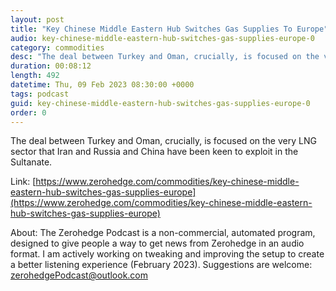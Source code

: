 ```yaml
---
layout: post
title: "Key Chinese Middle Eastern Hub Switches Gas Supplies To Europe"
audio: key-chinese-middle-eastern-hub-switches-gas-supplies-europe-0
category: commodities
desc: "The deal between Turkey and Oman, crucially, is focused on the very LNG sector that Iran and Russia and China have been keen to exploit in the Sultanate."
duration: 00:08:12
length: 492
datetime: Thu, 09 Feb 2023 08:30:00 +0000
tags: podcast
guid: key-chinese-middle-eastern-hub-switches-gas-supplies-europe-0
order: 0
---
```

The deal between Turkey and Oman, crucially, is focused on the very LNG sector that Iran and Russia and China have been keen to exploit in the Sultanate.

Link: [https://www.zerohedge.com/commodities/key-chinese-middle-eastern-hub-switches-gas-supplies-europe](https://www.zerohedge.com/commodities/key-chinese-middle-eastern-hub-switches-gas-supplies-europe)

About: The Zerohedge Podcast is a non-commercial, automated program, designed to give people a way to get news from Zerohedge in an audio format.  I am actively working on tweaking and improving the setup to create a better listening experience (February 2023).  Suggestions are welcome: [zerohedgePodcast@outlook.com](mailto:zerohedgePodcast@outlook.com)